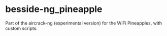 # besside-ng_pineapple
Part of the aircrack-ng (experimental version) for the WiFi Pineapples, with custom scripts.
